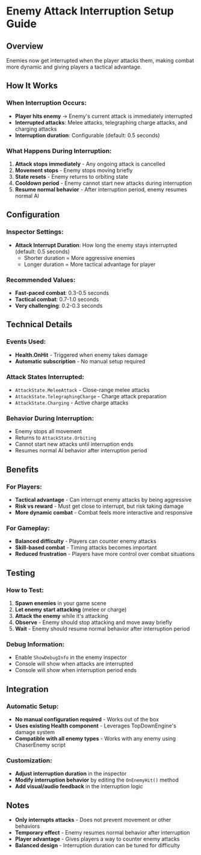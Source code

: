 # Enemy Attack Interruption Setup Guide

## Overview
Enemies now get interrupted when the player attacks them, making combat more dynamic and giving players a tactical advantage.

## How It Works

### When Interruption Occurs:
- **Player hits enemy** → Enemy's current attack is immediately interrupted
- **Interrupted attacks**: Melee attacks, telegraphing charge attacks, and charging attacks
- **Interruption duration**: Configurable (default: 0.5 seconds)

### What Happens During Interruption:
1. **Attack stops immediately** - Any ongoing attack is cancelled
2. **Movement stops** - Enemy stops moving briefly
3. **State resets** - Enemy returns to orbiting state
4. **Cooldown period** - Enemy cannot start new attacks during interruption
5. **Resume normal behavior** - After interruption period, enemy resumes normal AI

## Configuration

### Inspector Settings:
- **Attack Interrupt Duration**: How long the enemy stays interrupted (default: 0.5 seconds)
  - Shorter duration = More aggressive enemies
  - Longer duration = More tactical advantage for player

### Recommended Values:
- **Fast-paced combat**: 0.3-0.5 seconds
- **Tactical combat**: 0.7-1.0 seconds
- **Very challenging**: 0.2-0.3 seconds

## Technical Details

### Events Used:
- **Health.OnHit** - Triggered when enemy takes damage
- **Automatic subscription** - No manual setup required

### Attack States Interrupted:
- `AttackState.MeleeAttack` - Close-range melee attacks
- `AttackState.TelegraphingCharge` - Charge attack preparation
- `AttackState.Charging` - Active charge attacks

### Behavior During Interruption:
- Enemy stops all movement
- Returns to `AttackState.Orbiting`
- Cannot start new attacks until interruption ends
- Resumes normal AI behavior after interruption period

## Benefits

### For Players:
- **Tactical advantage** - Can interrupt enemy attacks by being aggressive
- **Risk vs reward** - Must get close to interrupt, but risk taking damage
- **More dynamic combat** - Combat feels more interactive and responsive

### For Gameplay:
- **Balanced difficulty** - Players can counter enemy attacks
- **Skill-based combat** - Timing attacks becomes important
- **Reduced frustration** - Players have more control over combat situations

## Testing

### How to Test:
1. **Spawn enemies** in your game scene
2. **Let enemy start attacking** (melee or charge)
3. **Attack the enemy** while it's attacking
4. **Observe** - Enemy should stop attacking and move away briefly
5. **Wait** - Enemy should resume normal behavior after interruption period

### Debug Information:
- Enable `ShowDebugInfo` in the enemy inspector
- Console will show when attacks are interrupted
- Console will show when interruption period ends

## Integration

### Automatic Setup:
- **No manual configuration required** - Works out of the box
- **Uses existing Health component** - Leverages TopDownEngine's damage system
- **Compatible with all enemy types** - Works with any enemy using ChaserEnemy script

### Customization:
- **Adjust interruption duration** in the inspector
- **Modify interruption behavior** by editing the `OnEnemyHit()` method
- **Add visual/audio feedback** in the interruption logic

## Notes

- **Only interrupts attacks** - Does not prevent movement or other behaviors
- **Temporary effect** - Enemy resumes normal behavior after interruption
- **Player advantage** - Gives players a way to counter enemy attacks
- **Balanced design** - Interruption duration can be tuned for difficulty
